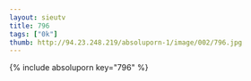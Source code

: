 ```yaml
--- 
layout: sieutv
title: 796
tags: ["0k"]
thumb: http://94.23.248.219/absoluporn-1/image/002/796.jpg
---
```

{% include absoluporn key="796" %} 
